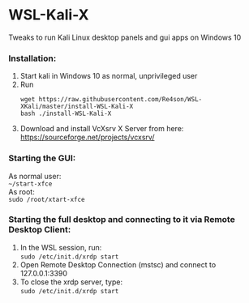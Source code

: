 # WSL-Kali-X  
Tweaks to run Kali Linux desktop panels and gui apps on Windows 10  

### Installation:  
1. Start kali in Windows 10 as normal, unprivileged user  
2. Run  
   ```
   wget https://raw.githubusercontent.com/Re4son/WSL-XKali/master/install-WSL-Kali-X  
   bash ./install-WSL-Kali-X  
   ```  
3. Download and install VcXsrv X Server from here:  
   https://sourceforge.net/projects/vcxsrv/  

### Starting the GUI:  
As normal user:  
                ```
                ~/start-xfce  
                ```   
As root:  
                ```
                sudo /root/xtart-xfce  
                ```   
                
### Starting the full desktop and connecting to it via Remote Desktop Client:  
1. In the WSL session, run:  
                           ```
                           sudo /etc/init.d/xrdp start  
                           ```  
2. Open Remote Desktop Connection (mstsc) and connect to 127.0.0.1:3390  
3. To close the xrdp server, type:  
                           ```
                           sudo /etc/init.d/xrdp start  
                           ```  

